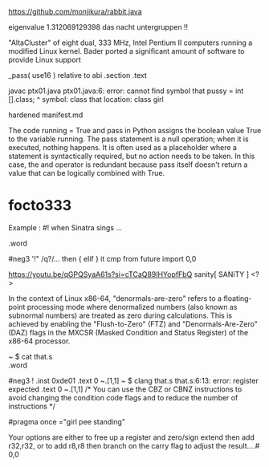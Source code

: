 https://github.com/monjikura/rabbit.java

eigenvalue 1.312069129398 das nacht untergruppen !!

"AltaCluster" of eight dual, 333 MHz, Intel Pentium II computers running a modified Linux kernel. Bader ported a significant amount of software to provide Linux support

_pass( use16 ) relative to abi
.section .text

javac ptx01.java
ptx01.java:6: error: cannot find symbol
     that pussy = int [].class;
     ^
  symbol:   class that
  location: class girl

  hardened manifest.md

The code running = True and pass in Python assigns the boolean value True to the variable running. The pass statement is a null operation; when it is executed, nothing happens. It is often used as a placeholder where a statement is syntactically required, but no action needs to be taken. In this case, the and operator is redundant because pass itself doesn't return a value that can be logically combined with True.

# focto333

Example : #! when Sinatra sings ...

.word

 #neg3 '!" /q?/...
 then { elif } it cmp from future import 0,0 

https://youtu.be/qGPQSyaA61s?si=cTCaQ89lHYopfFbQ
sanity[ SANiTY ]       <?>

In the context of Linux x86-64, "denormals-are-zero" refers to a floating-point processing mode where denormalized numbers (also known as subnormal numbers) are treated as zero during calculations. This is achieved by enabling the "Flush-to-Zero" (FTZ) and "Denormals-Are-Zero" (DAZ) flags in the MXCSR (Masked Condition and Status Register) of the x86-64 processor. 

~ $ cat that.s                                    
 .word

 #neg3 !
 .inst 0xde01
 .text 0 ~.[1,1]                                  ~ $ clang that.s
that.s:6:13: error: register expected
 .text 0 ~.[1,1]
/* You can use the CBZ or CBNZ instructions to avoid changing the condition code flags and to reduce the number of instructions */

#pragma once ="girl pee standing"

Your options are either to free up a register and zero/sign extend then add r32,r32, or to add r8,r8 then branch on the carry flag to adjust the result....# 0,0
